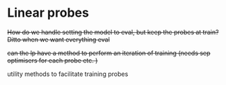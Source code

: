 # Linear probes

~~How do we handle setting the model to eval, but keep the probes at train?
Ditto when we want everything eval~~

~~can the lp have a method to perform an iteration of training (needs sep 
optimisers for each probe etc. )~~

utility methods to facilitate training probes

